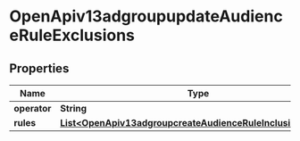 # OpenApiv13adgroupupdateAudienceRuleExclusions

## Properties
Name | Type | Description | Notes
------------ | ------------- | ------------- | -------------
**operator** | **String** |  |  [optional]
**rules** | [**List&lt;OpenApiv13adgroupcreateAudienceRuleInclusionsRules&gt;**](OpenApiv13adgroupcreateAudienceRuleInclusionsRules.md) |  |  [optional]
